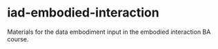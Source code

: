 # iad-embodied-interaction
Materials for the data embodiment input in the embodied interaction BA course.
